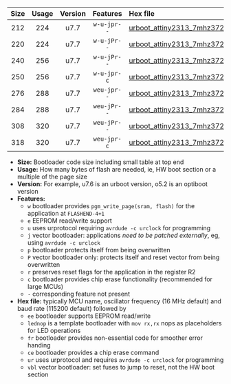 |Size|Usage|Version|Features|Hex file|
|:-:|:-:|:-:|:-:|:--|
|212|224|u7.7|`w-u-jpr--`|[urboot_attiny2313_7mhz3728_460800bps_lednop_ur_vbl.hex](https://raw.githubusercontent.com/stefanrueger/urboot.hex/main/mcus/attiny2313/fcpu_7mhz3728/460800_bps/urboot_attiny2313_7mhz3728_460800bps_lednop_ur_vbl.hex)|
|220|224|u7.7|`w-u-jPr--`|[urboot_attiny2313_7mhz3728_460800bps_ur_vbl.hex](https://raw.githubusercontent.com/stefanrueger/urboot.hex/main/mcus/attiny2313/fcpu_7mhz3728/460800_bps/urboot_attiny2313_7mhz3728_460800bps_ur_vbl.hex)|
|240|256|u7.7|`w-u-jPr--`|[urboot_attiny2313_7mhz3728_460800bps_lednop_fr_ur_vbl.hex](https://raw.githubusercontent.com/stefanrueger/urboot.hex/main/mcus/attiny2313/fcpu_7mhz3728/460800_bps/urboot_attiny2313_7mhz3728_460800bps_lednop_fr_ur_vbl.hex)|
|250|256|u7.7|`w-u-jpr-c`|[urboot_attiny2313_7mhz3728_460800bps_lednop_fr_ce_ur_vbl.hex](https://raw.githubusercontent.com/stefanrueger/urboot.hex/main/mcus/attiny2313/fcpu_7mhz3728/460800_bps/urboot_attiny2313_7mhz3728_460800bps_lednop_fr_ce_ur_vbl.hex)|
|276|288|u7.7|`weu-jpr--`|[urboot_attiny2313_7mhz3728_460800bps_ee_lednop_ur_vbl.hex](https://raw.githubusercontent.com/stefanrueger/urboot.hex/main/mcus/attiny2313/fcpu_7mhz3728/460800_bps/urboot_attiny2313_7mhz3728_460800bps_ee_lednop_ur_vbl.hex)|
|284|288|u7.7|`weu-jPr--`|[urboot_attiny2313_7mhz3728_460800bps_ee_ur_vbl.hex](https://raw.githubusercontent.com/stefanrueger/urboot.hex/main/mcus/attiny2313/fcpu_7mhz3728/460800_bps/urboot_attiny2313_7mhz3728_460800bps_ee_ur_vbl.hex)|
|308|320|u7.7|`weu-jPr--`|[urboot_attiny2313_7mhz3728_460800bps_ee_lednop_fr_ur_vbl.hex](https://raw.githubusercontent.com/stefanrueger/urboot.hex/main/mcus/attiny2313/fcpu_7mhz3728/460800_bps/urboot_attiny2313_7mhz3728_460800bps_ee_lednop_fr_ur_vbl.hex)|
|318|320|u7.7|`weu-jpr-c`|[urboot_attiny2313_7mhz3728_460800bps_ee_lednop_fr_ce_ur_vbl.hex](https://raw.githubusercontent.com/stefanrueger/urboot.hex/main/mcus/attiny2313/fcpu_7mhz3728/460800_bps/urboot_attiny2313_7mhz3728_460800bps_ee_lednop_fr_ce_ur_vbl.hex)|

- **Size:** Bootloader code size including small table at top end
- **Usage:** How many bytes of flash are needed, ie, HW boot section or a multiple of the page size
- **Version:** For example, u7.6 is an urboot version, o5.2 is an optiboot version
- **Features:**
  + `w` bootloader provides `pgm_write_page(sram, flash)` for the application at `FLASHEND-4+1`
  + `e` EEPROM read/write support
  + `u` uses urprotocol requiring `avrdude -c urclock` for programming
  + `j` vector bootloader: applications *need to be patched externally*, eg, using `avrdude -c urclock`
  + `p` bootloader protects itself from being overwritten
  + `P` vector bootloader only: protects itself and reset vector from being overwritten
  + `r` preserves reset flags for the application in the register R2
  + `c` bootloader provides chip erase functionality (recommended for large MCUs)
  + `-` corresponding feature not present
- **Hex file:** typically MCU name, oscillator frequency (16 MHz default) and baud rate (115200 default) followed by
  + `ee` bootloader supports EEPROM read/write
  + `lednop` is a template bootloader with `mov rx,rx` nops as placeholders for LED operations
  + `fr` bootloader provides non-essential code for smoother error handing
  + `ce` bootloader provides a chip erase command
  + `ur` uses urprotocol and requires `avrdude -c urclock` for programming
  + `vbl` vector bootloader: set fuses to jump to reset, not the HW boot section
